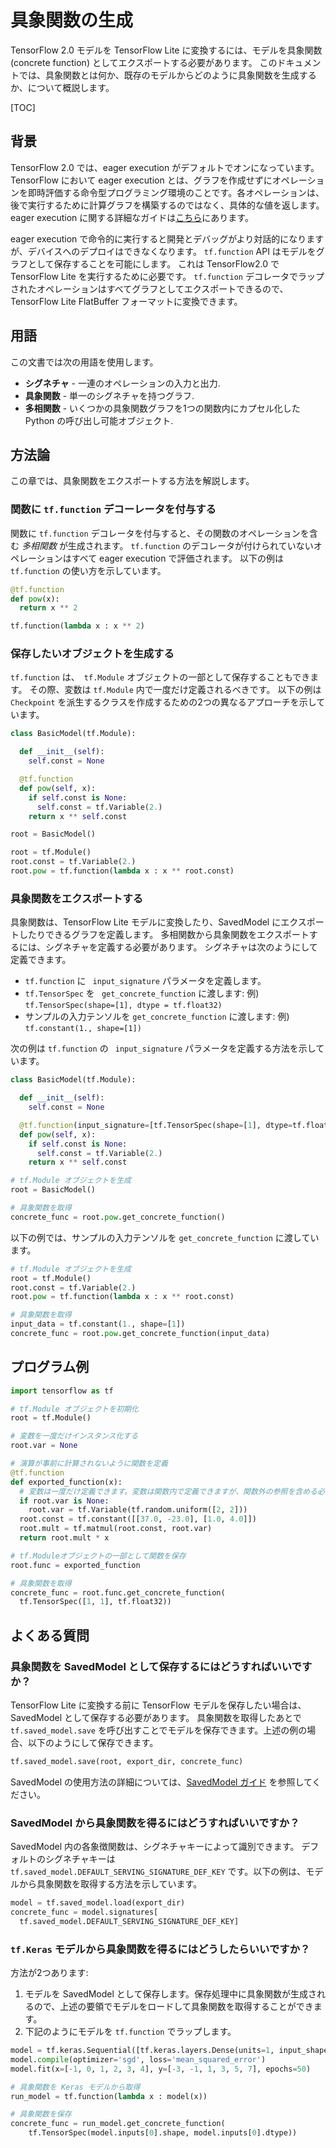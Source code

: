 # 具象関数の生成

TensorFlow 2.0 モデルを TensorFlow Lite に変換するには、モデルを具象関数 (concrete function) としてエクスポートする必要があります。 このドキュメントでは、具象関数とは何か、既存のモデルからどのように具象関数を生成するか、について概説します。

[TOC]

## 背景

TensorFlow 2.0 では、eager execution がデフォルトでオンになっています。 TensorFlow において eager execution とは、グラフを作成せずにオペレーションを即時評価する命令型プログラミング環境のことです。各オペレーションは、後で実行するために計算グラフを構築するのではなく、具体的な値を返します。 eager execution に関する詳細なガイドは[こちら](https://github.com/tensorflow/docs/blob/master/site/en/r2/guide/eager.ipynb)にあります。

eager execution で命令的に実行すると開発とデバッグがより対話的になりますが、デバイスへのデプロイはできなくなります。 `tf.function` API はモデルをグラフとして保存することを可能にします。 これは TensorFlow2.0 で TensorFlow Lite を実行するために必要です。 `tf.function` デコレータでラップされたオペレーションはすべてグラフとしてエクスポートできるので、 TensorFlow Lite FlatBuffer フォーマットに変換できます。

## 用語

この文書では次の用語を使用します。

*   **シグネチャ** - 一連のオペレーションの入力と出力.
*   **具象関数**  - 単一のシグネチャを持つグラフ.
*   **多相関数**  -  いくつかの具象関数グラフを1つの関数内にカプセル化した Python の呼び出し可能オブジェクト.

## 方法論

この章では、具象関数をエクスポートする方法を解説します。

### 関数に `tf.function` デコーレータを付与する

関数に `tf.function` デコレータを付与すると、その関数のオペレーションを含む *多相関数* が生成されます。 `tf.function` のデコレータが付けられていないオペレーションはすべて eager execution で評価されます。 以下の例は `tf.function` の使い方を示しています。

```python
@tf.function
def pow(x):
  return x ** 2
```

```python
tf.function(lambda x : x ** 2)
```

### 保存したいオブジェクトを生成する

`tf.function` は、` tf.Module` オブジェクトの一部として保存することもできます。 その際、変数は `tf.Module` 内で一度だけ定義されるべきです。 以下の例は `Checkpoint` を派生するクラスを作成するための2つの異なるアプローチを示しています。

```python
class BasicModel(tf.Module):

  def __init__(self):
    self.const = None

  @tf.function
  def pow(self, x):
    if self.const is None:
      self.const = tf.Variable(2.)
    return x ** self.const

root = BasicModel()
```

```python
root = tf.Module()
root.const = tf.Variable(2.)
root.pow = tf.function(lambda x : x ** root.const)
```

### 具象関数をエクスポートする

具象関数は、TensorFlow Lite モデルに変換したり、SavedModel にエクスポートしたりできるグラフを定義します。
多相関数から具象関数をエクスポートするには、シグネチャを定義する必要があります。
シグネチャは次のようにして定義できます。

*   `tf.function` に ` input_signature` パラメータを定義します。
*   `tf.TensorSpec` を ` get_concrete_function` に渡します: 例) `tf.TensorSpec(shape=[1], dtype = tf.float32)`
*   サンプルの入力テンソルを `get_concrete_function` に渡します: 例) `tf.constant(1., shape=[1])`

次の例は `tf.function` の ` input_signature` パラメータを定義する方法を示しています。

```python
class BasicModel(tf.Module):

  def __init__(self):
    self.const = None

  @tf.function(input_signature=[tf.TensorSpec(shape=[1], dtype=tf.float32)])
  def pow(self, x):
    if self.const is None:
      self.const = tf.Variable(2.)
    return x ** self.const

# tf.Module オブジェクトを生成
root = BasicModel()

# 具象関数を取得
concrete_func = root.pow.get_concrete_function()
```

以下の例では、サンプルの入力テンソルを `get_concrete_function` に渡しています。

```python
# tf.Module オブジェクトを生成
root = tf.Module()
root.const = tf.Variable(2.)
root.pow = tf.function(lambda x : x ** root.const)

# 具象関数を取得
input_data = tf.constant(1., shape=[1])
concrete_func = root.pow.get_concrete_function(input_data)
```

## プログラム例

```python
import tensorflow as tf

# tf.Module オブジェクトを初期化
root = tf.Module()

# 変数を一度だけインスタンス化する
root.var = None

# 演算が事前に計算されないように関数を定義
@tf.function
def exported_function(x):
  # 変数は一度だけ定義できます。変数は関数内で定義できますが、関数外の参照を含める必要があります。
  if root.var is None:
    root.var = tf.Variable(tf.random.uniform([2, 2]))
  root.const = tf.constant([[37.0, -23.0], [1.0, 4.0]])
  root.mult = tf.matmul(root.const, root.var)
  return root.mult * x

# tf.Moduleオブジェクトの一部として関数を保存
root.func = exported_function

# 具象関数を取得
concrete_func = root.func.get_concrete_function(
  tf.TensorSpec([1, 1], tf.float32))
```

## よくある質問

### 具象関数を SavedModel として保存するにはどうすればいいですか？

TensorFlow Lite に変換する前に TensorFlow モデルを保存したい場合は、 SavedModel として保存する必要があります。
具象関数を取得したあとで `tf.saved_model.save` を呼び出すことでモデルを保存できます。上述の例の場合、以下のようにして保存できます。

```python
tf.saved_model.save(root, export_dir, concrete_func)
```

SavedModel の使用方法の詳細については、[SavedModel ガイド](https://github.com/tensorflow/docs/blob/master/site/en/r2/guide/saved_model.ipynb) を参照してください。


### SavedModel から具象関数を得るにはどうすればいいですか？

SavedModel 内の各象徴関数は、シグネチャキーによって識別できます。
デフォルトのシグネチャキーは `tf.saved_model.DEFAULT_SERVING_SIGNATURE_DEF_KEY` です。以下の例は、モデルから具象関数を取得する方法を示しています。

```python
model = tf.saved_model.load(export_dir)
concrete_func = model.signatures[
  tf.saved_model.DEFAULT_SERVING_SIGNATURE_DEF_KEY]
```

### `tf.Keras` モデルから具象関数を得るにはどうしたらいいですか？

方法が2つあります:

1.  モデルを SavedModel として保存します。保存処理中に具象関数が生成されるので、上述の要領でモデルをロードして具象関数を取得することができます。
2.  下記のようにモデルを `tf.function` でラップします。


```python
model = tf.keras.Sequential([tf.keras.layers.Dense(units=1, input_shape=[1])])
model.compile(optimizer='sgd', loss='mean_squared_error')
model.fit(x=[-1, 0, 1, 2, 3, 4], y=[-3, -1, 1, 3, 5, 7], epochs=50)

# 具象関数を Keras モデルから取得
run_model = tf.function(lambda x : model(x))

# 具象関数を保存
concrete_func = run_model.get_concrete_function(
    tf.TensorSpec(model.inputs[0].shape, model.inputs[0].dtype))
```
